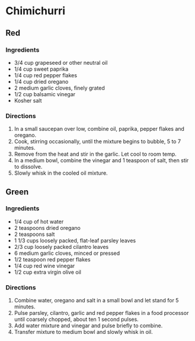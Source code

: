 # Chimichurri

## Red

### Ingredients

- 3/4 cup grapeseed or other neutral oil
- 1/4 cup sweet paprika
- 1/4 cup red pepper flakes
- 1/4 cup dried oregano
- 2 medium garlic cloves, finely grated
- 1/2 cup balsamic vinegar
- Kosher salt

### Directions

1. In a small saucepan over low, combine oil, paprika, pepper flakes and oregano.
2. Cook, stirring occasionally, until the mixture begins to bubble, 5 to 7 minutes.
3. Remove from the heat and stir in the garlic. Let cool to room temp.
4. In a medium bowl, combine the vinegar and 1 teaspoon of salt, then stir to dissolve.
5. Slowly whisk in the cooled oil mixture.

## Green

### Ingredients

- 1/4 cup of hot water
- 2 teaspoons dried oregano
- 2 teaspoons salt
- 1 1/3 cups loosely packed, flat-leaf parsley leaves
- 2/3 cup loosely packed cilantro leaves
- 6 medium garlic cloves, minced or pressed
- 1/2 teaspoon red pepper flakes
- 1/4 cup red wine vinegar
- 1/2 cup extra virgin olive oil

### Directions

1. Combine water, oregano and salt in a small bowl and let stand
   for 5 minutes.
2. Pulse parsley, cilantro, garlic and red pepper flakes in a food processor
   until coarsely chopped, about ten 1 second pulses.
3. Add water mixture and vinegar and pulse briefly to combine.
4. Transfer mixture to medium bowl and slowly whisk in oil.
